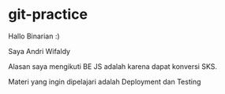 # git-practice

Hallo Binarian :)

Saya Andri Wifaldy

Alasan saya mengikuti BE JS adalah karena dapat konversi SKS.

Materi yang ingin dipelajari adalah Deployment dan Testing
